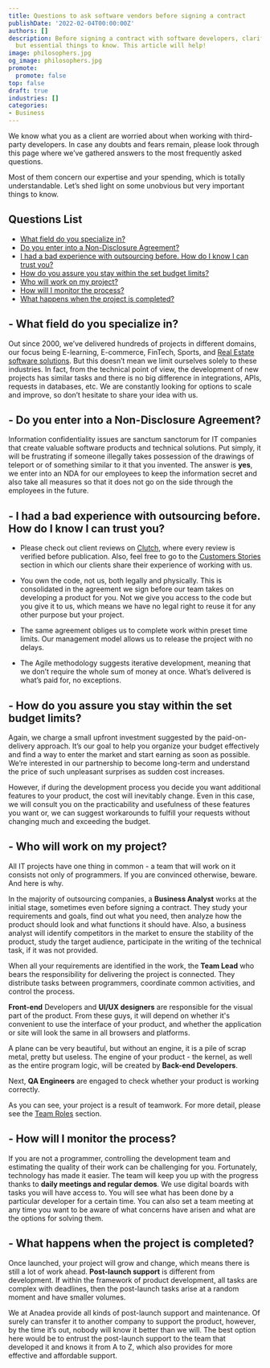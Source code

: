 ```yaml
---
title: Questions to ask software vendors before signing a contract
publishDate: '2022-02-04T00:00:00Z'
authors: []
description: Before signing a contract with software developers, clarify all the unobvious
  but essential things to know. This article will help!
image: philosophers.jpg
og_image: philosophers.jpg
promote:
  promote: false
top: false
draft: true
industries: []
categories:
- Business
---
```

<script type="application/ld+json">
{
 "@context": "https://schema.org",
 "@type": "Article",
 "author": "Anadea",
 "name": "FAQ: Read It Before Signing a Contract with Software Vendor"
}
</script>
<script type="application/ld+json">{"@context":"https://schema.org","@type":"FAQPage","mainEntity":[{"@type":"Question","name":"What field do you specialize in?","acceptedAnswer":[{"@type":"Answer","text":"Out since 2000, we’ve delivered hundreds of projects in different domains, our focus being E-learning, E-commerce, FinTech, Sports, and Real Estate software solutions. But this doesn’t mean we limit ourselves solely to these industries. In fact, from the technical point of view, the development of new projects has similar tasks and there is no big difference in integrations, APIs, requests in databases, etc. We are constantly looking for options to scale and improve, so don’t hesitate to share your idea with us."}]},{"@type":"Question","name":"Do you enter into a Non-Disclosure Agreement?","acceptedAnswer":[{"@type":"Answer","text":"Information confidentiality issues are sanctum sanctorum for IT companies that create valuable software products and technical solutions. Put simply, it will be frustrating if someone illegally takes possession of the drawings of teleport or of something similar to it that you invented. The answer is yes, we enter into an NDA for our employees to keep the information secret and also take all measures so that it does not go on the side through the employees in the future."}]},{"@type":"Question","name":"I had a bad experience with outsourcing before. How do I know I can trust you?","acceptedAnswer":[{"@type":"Answer","text":"Please check out client reviews on Clutch, where every review is verified before publication. Also, feel free to go to the Customers Stories section in which our clients share their experience of working with us.\n\nYou own the code, not us, both legally and physically. This is consolidated in the agreement we sign before our team takes on developing a product for you. Not we give you access to the code but you give it to us, which means we have no legal right to reuse it for any other purpose but your project.\n\nThe same agreement obliges us to complete work within preset time limits. Our management model allows us to release the project with no delays.\n\nThe Agile methodology suggests iterative development, meaning that we don’t require the whole sum of money at once. What’s delivered is what’s paid for, no exceptions."}]},{"@type":"Question","name":"How do you assure you stay within the set budget limits?","acceptedAnswer":[{"@type":"Answer","text":"Again, we charge a small upfront investment suggested by the paid-on-delivery approach. It’s our goal to help you organize your budget effectively and find a way to enter the market and start earning as soon as possible. We’re interested in our partnership to become long-term and understand the price of such unpleasant surprises as sudden cost increases.\n\nHowever, if during the development process you decide you want additional features to your product, the cost will inevitably change. Even in this case, we will consult you on the practicability and usefulness of these features you want or, we can suggest workarounds to fulfill your requests without changing much and exceeding the budget."}]},{"@type":"Question","name":"Who will work on my project?","acceptedAnswer":[{"@type":"Answer","text":"All IT projects have one thing in common - a team that will work on it consists not only of programmers. If you are convinced otherwise, beware. And here is why.\n\nIn the majority of outsourcing companies, a Business Analyst works at the initial stage, sometimes even before signing a contract. They study your requirements and goals, find out what you need, then analyze how the product should look and what functions it should have. Also, a business analyst will identify competitors in the market to ensure the stability of the product, study the target audience, participate in the writing of the technical task, if it was not provided.\n\nWhen all your requirements are identified in the work, the Team Lead who bears the responsibility for delivering the project is connected. They distribute tasks between programmers, coordinate common activities, and control the process.\n\nFront-end Developers and UI/UX designers are responsible for the visual part of the product. From these guys, it will depend on whether it's convenient to use the interface of your product, and whether the application or site will look the same in all browsers and platforms.\n\nA plane can be very beautiful, but without an engine, it is a pile of scrap metal, pretty but useless. The engine of your product - the kernel, as well as the entire program logic, will be created by Back-end Developers.\n\nNext, QA Engineers are engaged to check whether your product is working correctly.\n\nAs you can see, your project is a result of teamwork. For more detail, please see the Team Roles section."}]},{"@type":"Question","name":"How will I monitor the process?","acceptedAnswer":[{"@type":"Answer","text":"If you are not a programmer, controlling the development team and estimating the quality of their work can be challenging for you. Fortunately, technology has made it easier. The team will keep you up with the progress thanks to daily meetings and regular demos. We use digital boards with tasks you will have access to. You will see what has been done by a particular developer for a certain time. You can also set a team meeting at any time you want to be aware of what concerns have arisen and what are the options for solving them."}]},{"@type":"Question","name":"What happens when the project is completed?","acceptedAnswer":[{"@type":"Answer","text":"Once launched, your project will grow and change, which means there is still a lot of work ahead. Post-launch support is different from development. If within the framework of product development, all tasks are complex with deadlines, then the post-launch tasks arise at a random moment and have smaller volumes.\n\nWe at Anadea provide all kinds of post-launch support and maintenance. Of surely can transfer it to another company to support the product, however, by the time it’s out, nobody will know it better than we will. The best option here would be to entrust the post-launch support to the team that developed it and knows it from A to Z, which also provides for more effective and affordable support."}]}]}</script>

We know what you as a client are worried about when working with third-party developers. In case any doubts and fears remain, please look through this page where we’ve gathered answers to the most frequently asked questions.

Most of them concern our expertise and your spending, which is totally understandable. Let’s shed light on some unobvious but very important things to know.

<h2>Questions List</h2>
<ul>
  <li><a href="#field">What field do you specialize in?</a></li>
  <li><a href="#nda">Do you enter into a Non-Disclosure Agreement?</a></li>
  <li><a href="#bad-experience">I had a bad experience with outsourcing before. How do I know I can trust you?</a></li>
  <li><a href="#budget">How do you assure you stay within the set budget limits?</a></li>
  <li><a href="#team roles">Who will work on my project?</a></li>
  <li><a href="#monitor">How will I monitor the process?</a></li>
  <li><a href="#whats-next">What happens when the project is completed?</a></li>
</ul>

<a name="field"></a>
## - What field do you specialize in?
Out since 2000, we’ve delivered hundreds of projects in different domains, our focus being E-learning, E-commerce, FinTech, Sports, and <a href="https://anadea.info/solutions/real-estate-software" target="_blank">Real Estate software solutions</a>. But this doesn’t mean we limit ourselves solely to these industries. In fact, from the technical point of view, the development of new projects has similar tasks and there is no big difference in integrations, APIs, requests in databases, etc. We are constantly looking for options to scale and improve, so don’t hesitate to share your idea with us.

<a name="nda"></a>
## - Do you enter into a Non-Disclosure Agreement?
Information confidentiality issues are sanctum sanctorum for IT companies that create valuable software products and technical solutions. Put simply, it will be frustrating if someone illegally takes possession of the drawings of teleport or of something similar to it that you invented. The answer is __yes__, we enter into an NDA for our employees to keep the information secret and also take all measures so that it does not go on the side through the employees in the future.

<a name="bad-experience"></a>
## - I had a bad experience with outsourcing before. How do I know I can trust you?
* Please check out client reviews on <a href="https://clutch.co/profile/anadea#reviews" target="_blank" rel="nofollow">Clutch</a>, where every review is verified before publication. Also, feel free to go to the <a href="https://anadea.info/for-clients/customers-stories/turbine" target="_blank">Customers Stories</a> section in which our clients share their experience of working with us.

* You own the code, not us, both legally and physically. This is consolidated in the agreement we sign before our team takes on developing a product for you. Not we give you access to the code but you give it to us, which means we have no legal right to reuse it for any other purpose but your project.

* The same agreement obliges us to complete work within preset time limits. Our management model allows us to release the project with no delays.

* The Agile methodology suggests iterative development, meaning that we don’t require the whole sum of money at once. What’s delivered is what’s paid for, no exceptions.

<a name="budget"></a>
## - How do you assure you stay within the set budget limits?
Again, we charge a small upfront investment suggested by the paid-on-delivery approach. It’s our goal to help you organize your budget effectively and find a way to enter the market and start earning as soon as possible. We’re interested in our partnership to become long-term and understand the price of such unpleasant surprises as sudden cost increases.

However, if during the development process you decide you want additional features to your product, the cost will inevitably change. Even in this case, we will consult you on the practicability and usefulness of these features you want or, we can suggest workarounds to fulfill your requests without changing much and exceeding the budget.

<a name="team roles"></a>
## - Who will work on my project?
All IT projects have one thing in common - a team that will work on it consists not only of programmers. If you are convinced otherwise, beware. And here is why.

In the majority of outsourcing companies, a __Business Analyst__ works at the initial stage, sometimes even before signing a contract. They study your requirements and goals, find out what you need, then analyze how the product should look and what functions it should have. Also, a business analyst will identify competitors in the market to ensure the stability of the product, study the target audience, participate in the writing of the technical task, if it was not provided.

When all your requirements are identified in the work, the __Team Lead__ who bears the responsibility for delivering the project is connected. They distribute tasks between programmers, coordinate common activities, and control the process.

__Front-end__ Developers and __UI/UX designers__ are responsible for the visual part of the product. From these guys, it will depend on whether it's convenient to use the interface of your product, and whether the application or site will look the same in all browsers and platforms.

A plane can be very beautiful, but without an engine, it is a pile of scrap metal, pretty but useless. The engine of your product - the kernel, as well as the entire program logic, will be created by __Back-end Developers__.

Next, __QA Engineers__ are engaged to check whether your product is working correctly.

As you can see, your project is a result of teamwork. For more detail, please see the <a href="https://anadea.info/blog/who-are-quality-assurance-engineers-and-why-do-you-need-one-for-your-project" target="_blank">Team Roles</a> section.

<a name="monitor"></a>
## - How will I monitor the process?
If you are not a programmer, controlling the development team and estimating the quality of their work can be challenging for you. Fortunately, technology has made it easier. The team will keep you up with the progress thanks to __daily meetings and regular demos__. We use digital boards with tasks you will have access to. You will see what has been done by a particular developer for a certain time. You can also set a team meeting at any time you want to be aware of what concerns have arisen and what are the options for solving them.

<a name="whats-next"></a>
## - What happens when the project is completed?
Once launched, your project will grow and change, which means there is still a lot of work ahead. __Post-launch support__ is different from development. If within the framework of product development, all tasks are complex with deadlines, then the post-launch tasks arise at a random moment and have smaller volumes.

We at Anadea provide all kinds of post-launch support and maintenance. Of surely can transfer it to another company to support the product, however, by the time it’s out, nobody will know it better than we will. The best option here would be to entrust the post-launch support to the team that developed it and knows it from A to Z, which also provides for more effective and affordable support.
